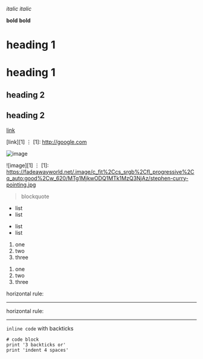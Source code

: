 *italic*
_italic_

**bold**
__bold__

# heading 1
heading 1 
=

## heading 2
heading 2
--

[link](http://google.com)

[link][1]
⋮
[1]: http://google.com

![image](https://fadeawayworld.net/.image/c_fit%2Ccs_srgb%2Cfl_progressive%2Cq_auto:good%2Cw_620/MTg1MjkwODQ1MTk1MzQ3NjAz/stephen-curry-pointing.jpg)

![image][1]
⋮
[1]: https://fadeawayworld.net/.image/c_fit%2Ccs_srgb%2Cfl_progressive%2Cq_auto:good%2Cw_620/MTg1MjkwODQ1MTk1MzQ3NjAz/stephen-curry-pointing.jpg

> blockquote

* list
* list
- list
- list

1. one
2. two
3. three
1) one
2) two 
3) three

horizontal rule:

---

horizontal rule:

***

`inline code` with backticks

```
# code block
print '3 backticks or'
print 'indent 4 spaces'
```

